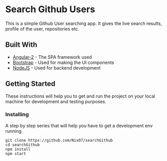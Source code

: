 # Search Github Users
This is a simple Github User searching app. It gives the live search results, profile of the user, repositories etc. 

## Built With

* [Angular-2](https://angular.io/) - The SPA framework used
* [Bootstrap](http://getbootstrap.com/) - Used for making the UI components
* [NodeJS](https://nodejs.org/en/) - Used for backend development

## Getting Started
These instructions will help you to get and run the project on your local machine for development and testing purposes.

### Installing
A step by step series that will help you have to get a development env running
```
git clone https://github.com/Nix07/searchGithub
cd searchGithub
npm install
npm start
```

